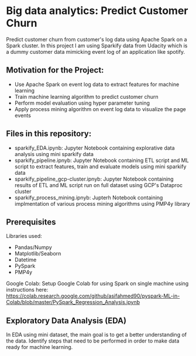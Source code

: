 # Big data analytics: Predict Customer Churn

Predict customer churn from customer's log data using Apache Spark on a Spark cluster. In this project I am using Sparkify data from Udacity which is a dummy customer data mimicking event log of an application like spotify. 

## Motivation for the Project:
 - Use Apache Spark on event log data to extract features for machine learning
 - Train machine learning algorithm to predict customer churn
 - Perform model evaluation using hyper parameter tuning
 - Apply process mining algorithm on event log data to visualize the page events
 
 ## Files in this repository:
  - sparkify_EDA.ipynb: Jupyter Notebook containing explorative data analysis using mini sparkify data
  - sparkify_pipeline.ipnyb: Jupyter Notebook containing ETL script and ML script to extract features, train and evaluate models using mini sparkify data
  - sparkify_pipeline_gcp-cluster.ipnyb: Jupyter Notebook containing results of ETL and ML script run on full dataset using GCP's Dataproc cluster
  - sparkify_process_mining.ipnyb: Jupterh Notebook containing implmentation of various process mining algorithms using PMP4y library
  
  ## Prerequisites
  
  Libraries used:
  - Pandas/Numpy
  - Matplotlib/Seaborn
  - Datetime
  - PySpark
  - PMP4y
  
  Google Colab:
  Setup Google Colab for using Spark on single machine using instructions here:
  https://colab.research.google.com/github/asifahmed90/pyspark-ML-in-Colab/blob/master/PySpark_Regression_Analysis.ipynb
  
  ## Exploratory Data Analysis (EDA)
  
In EDA using mini dataset, the main goal is to get a better understanding of the data. Identify steps that need to be performed in order to make data ready for machine learning.




